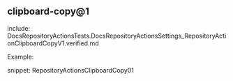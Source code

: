 ## clipboard-copy@1

include: DocsRepositoryActionsTests.DocsRepositoryActionsSettings_RepositoryActionClipboardCopyV1.verified.md

Example:

snippet: RepositoryActionsClipboardCopy01
